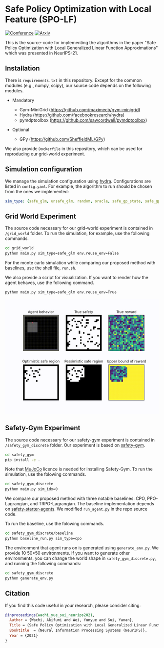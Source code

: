 # Safe Policy Optimization with Local Feature (SPO-LF)

[![Conference](https://img.shields.io/badge/NeurIPS-Accepted-success)](https://proceedings.neurips.cc/paper/2021/hash/adf7e293599134777339fdc40ddfa818-Abstract.html) [![Arxiv](http://img.shields.io/badge/arxiv-2110.14754-B31B1B.svg)](https://arxiv.org/abs/2111.04894)

This is the source-code for implementing the algorithms in the paper "Safe Policy Optimization with Local Generalized Linear Function Approximations" which was presented in NeurIPS-21.

## Installation
There is `requirements.txt` in this repository.
Except for the common modules (e.g., numpy, scipy), our source code depends on the following modules.
- Mandatory
  - Gym-MiniGrid (https://github.com/maximecb/gym-minigrid)
  - Hydra (https://github.com/facebookresearch/hydra)
  - pymdptoolbox (https://github.com/sawcordwell/pymdptoolbox)

- Optional
  - GPy (https://github.com/SheffieldML/GPy)

We also provide `Dockerfile` in this repository, which can be used for reproducing our grid-world experiment.

## Simulation configuration
We manage the simulation configuration using [hydra](https://github.com/facebookresearch/hydra). Configurations are listed in `config.yaml`. For example, the algorithm to run should be chosen from the ones we implemented:

```yaml
sim_type: {safe_glm, unsafe_glm, random, oracle, safe_gp_state, safe_gp_feature, safe_glm_stepwise}
```

## Grid World Experiment

The source code necessary for our grid-world experiment is contained in `/grid_world` folder. To run the simulation, for example, use the following commands.

```bash
cd grid_world
python main.py sim_type=safe_glm env.reuse_env=False
```

For the monte carlo simulation while comparing our proposed method with baselines, use the shell file, `run.sh`.

We also provide a script for visualization. If you want to render how the agent behaves, use the following command.

```bash
python main.py sim_type=safe_glm env.reuse_env=True
```

<p align="center">
<img src="/figures/grid_world.gif" width=504 height=376>
</p>

## Safety-Gym Experiment

The source code necessary for our safety-gym experiment is contained in `/safety_gym_discrete` folder. 
Our experiment is based on [safety-gym](https://github.com/openai/safety-gym). 

```bash
cd safety_gym
pip install -e .
```

Note that [MuJoCo](http://www.mujoco.org/) licence is needed for installing Safety-Gym.
To run the simulation, use the folowing commands.

```bash
cd safety_gym_discrete
python main.py sim_idx=0
```

We compare our proposed method with three notable baselines: CPO, PPO-Lagrangian, and TRPO-Lagrangian. The baseline implementation depends on [safety-starter-agents](https://github.com/openai/safety-starter-agents). We modified `run_agent.py` in the repo source code.

To run the baseline, use the folowing commands.

```bash
cd safety_gym_discrete/baseline
python baseline_run.py sim_type=cpo
```
The environment that agent runs on is generated using `generate_env.py`. We provide 10 50*50 environments. If you want to generate other environments, you can change the world shape in `safety_gym_discrete.py`, and running the following commands:

```bash
cd safety_gym_discrete
python generate_env.py
```

## Citation
If you find this code useful in your research, please consider citing:

```bibtex
@inproceedings{wachi_yue_sui_neurips2021,
  Author = {Wachi, Akifumi and Wei, Yunyue and Sui, Yanan},
  Title = {Safe Policy Optimization with Local Generalized Linear Function Approximations},
  Booktitle  = {Neural Information Processing Systems (NeurIPS)},
  Year = {2021}
}
```
